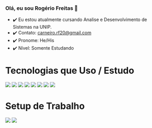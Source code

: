 ### Olá, eu sou Rogério Freitas 👋

- ✔️ Eu estou atualmente cursando Analise e Desenvolvimento de Sistemas na UNIP.
- ✔️ Contato: carneiro.rf20@gmail.com
- ✔️ Pronome: He/His
- ✔️ Nível: Somente Estudando

<h1>Tecnologias que Uso / Estudo</h1>
<div>
  <img src="https://img.icons8.com/color/96/000000/html-5--v1.png"/>
  <img src="https://img.icons8.com/color/96/000000/css3.png"/>
  <img src="https://img.icons8.com/color/96/000000/javascript--v1.png"/>
  <img src="https://img.icons8.com/color/96/000000/nodejs.png"/>
  <img src="https://img.icons8.com/ultraviolet/96/000000/react--v1.png"/>
  <img src="https://img.icons8.com/color/96/000000/react-native.png"/>
  <img src="https://img.icons8.com/color/96/000000/vue-js.png"/>
  <img src="https://img.icons8.com/color/96/000000/flutter.png"/>
</div>

<h1>Setup de Trabalho</h1>
<div>
  <img src="https://img.icons8.com/color/48/000000/linux--v1.png"/>
  <img src="https://img.icons8.com/color/48/000000/visual-studio-code-2019.png"/>
</div>
